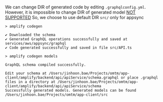 
We can change DIR of generated code by editing `.graphqlconfig.yml`.
However, it is impossible to change DIR of generated model [NOT SUPPORTED](https://github.com/aws-amplify/amplify-cli/issues/3585)
So, we choose to use default DIR `src/` only for appsync

```shell
> amplify codegen

✔ Downloaded the schema
✔ Generated GraphQL operations successfully and saved at services/aws/appsync/graphql
✔ Code generated successfully and saved in file src/API.ts

> amplify codegen models

GraphQL schema compiled successfully.

Edit your schema at /Users/jinhoon.bae/Projects/omtm/app-client/amplify/backend/api/apiService/schema.graphql or place .graphql files in a directory at /Users/jinhoon.bae/Projects/omtm/app-client/amplify/backend/api/apiService/schema
Successfully generated models. Generated models can be found /Users/jinhoon.bae/Projects/omtm/app-client/src

```